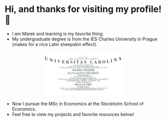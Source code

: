# Hi, and thanks for visiting my profile! 👋
- I am Marek and learning is my favorite thing.
- My undergraduate degree is from the IES Charles University in Prague (makes for a nice Latin sheepskin effect).
  
<p align="center">
<img src="Bc.jpg" alt="Charles University" height="50%" width="50%">
</p>

- Now I pursue the MSc in Economics at the Stockholm School of Economics.
- Feel free to view my projects and favorite resources below!


 

 






